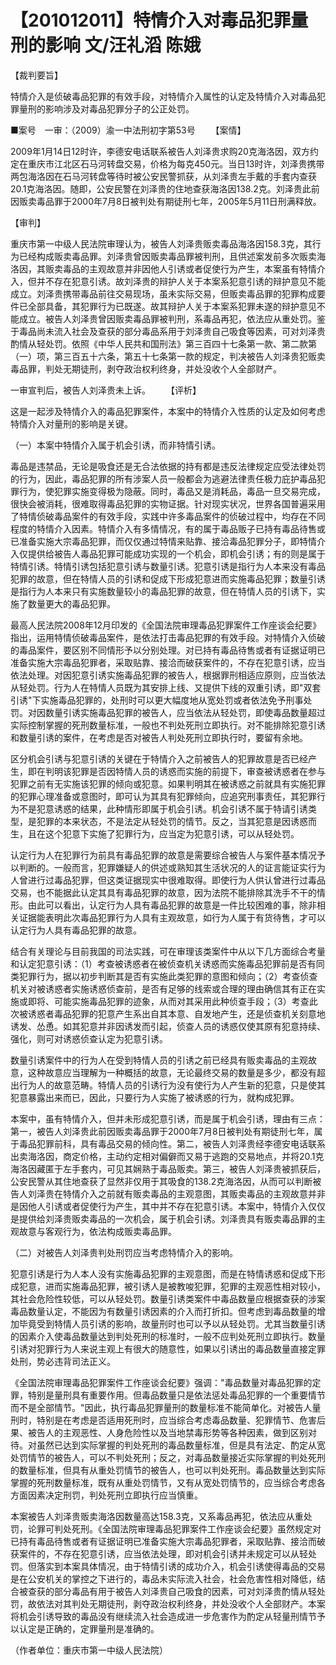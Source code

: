 # 【201012011】特情介入对毒品犯罪量刑的影响 文/汪礼滔 陈娥

【裁判要旨】

特情介入是侦破毒品犯罪的有效手段，对特情介入属性的认定及特情介入对毒品犯罪量刑的影响涉及对毒品犯罪分子的公正处罚。

■案号　一审：（2009）渝一中法刑初字第53号 　　【案情】

2009年1月14日12时许，李德安电话联系被告人刘泽贵求购20克海洛因，双方约定在重庆市江北区石马河转盘交易，价格为每克450元。当日13时许，刘泽贵携带两包海洛因在石马河转盘等待时被公安民警抓获，从刘泽贵左手戴的手套内查获20.1克海洛因。随即，公安民警在刘泽贵的住地查获海洛因138.2克。刘泽贵此前因贩卖毒品罪于2000年7月8日被判处有期徒刑七年，2005年5月11日刑满释放。

【审判】

重庆市第一中级人民法院审理认为，被告人刘泽贵贩卖毒品海洛因158.3克，其行为已经构成贩卖毒品罪。刘泽贵曾因贩卖毒品罪被判刑，且供述案发前多次贩卖海洛因，其贩卖毒品的主观故意并非因他人引诱或者促使行为产生，本案虽有特情介入，但并不存在犯意引诱。故刘泽贵的辩护人关于本案系犯意引诱的辩护意见不能成立。刘泽贵携带毒品前往交易现场，虽未实际交易，但贩卖毒品罪的犯罪构成要件已全部具备，其犯罪行为已既遂。故其辩护人关于本案系犯罪未遂的辩护意见不能成立。被告人刘泽贵曾因贩卖毒品罪被判刑，系毒品再犯，依法应从重处罚。鉴于毒品尚未流入社会及查获的部分毒品系用于刘泽贵自己吸食等因素，可对刘泽贵酌情从轻处罚。依照《中华人民共和国刑法》第三百四十七条第一款、第二款第（一）项，第三百五十六条，第五十七条第一款的规定，判决被告人刘泽贵犯贩卖毒品罪，判处无期徒刑，剥夺政治权利终身，并处没收个人全部财产。

一审宣判后，被告人刘泽贵未上诉。 　　【评析】

这是一起涉及特情介入的毒品犯罪案件，本案中的特情介入性质的认定及如何考虑特情介入对量刑的影响是关键。

（一）本案中特情介入属于机会引诱，而非特情引诱。

毒品是违禁品，无论是吸食还是无合法依据的持有都是违反法律规定应受法律处罚的行为，因此，毒品犯罪的所有涉案人员一般都会为逃避法律责任极力庇护毒品犯罪行为，使犯罪实施变得极为隐蔽。同时，毒品又是消耗品，毒品一旦交易完成，很快会被消耗，很难取得毒品犯罪的实物证据。针对现实状况，世界各国普遍采用了特情侦破毒品案件的有效手段，实践中许多毒品案件的侦破过程中，均存在不同程度的特情介入因素。特情介入有多情情况，有的属于毒品贩子已持有毒品待售或已准备实施大宗毒品犯罪，而仅仅通过特情来贴靠、接洽毒品犯罪分子，即特情介入仅提供给被告人毒品犯罪可能成功实现的一个机会，即机会引诱；有的则是属于特情引诱。特情引诱包括犯意引诱与数量引诱。犯意引诱是指行为人本来没有毒品犯罪的故意，但在特情人员的引诱和促成下形成犯意进而实施毒品犯罪；数量引诱是指行为人本来只有实施数量较小的毒品犯罪的故意，但在特情人员的引诱下，实施了数量更大的毒品犯罪。

最高人民法院2008年12月印发的《全国法院审理毒品犯罪案件工作座谈会纪要》指出，运用特情侦破毒品案件，是依法打击毒品犯罪的有效手段。对特情介入侦破的毒品案件，要区别不同情形予以分别处理。对已持有毒品待售或者有证据证明已准备实施大宗毒品犯罪者，采取贴靠、接洽而破获案件的，不存在犯意引诱，应当依法处理。对因犯意引诱实施毒品犯罪的被告人，根据罪刑相适应原则，应当依法从轻处罚。行为人在特情人员既为其安排上线、又提供下线的双重引诱，即"双套引诱"下实施毒品犯罪的，处刑时可以更大幅度地从宽处罚或者依法免予刑事处罚。对因数量引诱实施毒品犯罪的被告人，应当依法从轻处罚，即使毒品数量超过实际控制掌握的死刑数量标准，一般也不判处死刑立即执行。对不能排除犯意引诱和数量引诱的案件，在考虑是否对被告人判处死刑立即执行时，要留有余地。

区分机会引诱与犯意引诱的关键在于特情介入之前被告人的犯罪故意是否已经产生，即在判明该犯罪是否因特情人员的诱惑而实施的前提下，审查被诱惑者在参与犯罪之前有无实施该犯罪的倾向或犯意。如果判明其在被诱惑之前就具有实施犯罪的犯罪心理准备或意图时，即可认为其具有犯罪倾向，应追究刑事责任，其犯罪行为不是犯意诱惑的结果，此种情形即属于机会引诱。机会引诱不属于特请引诱类型，是犯罪的本来状态，不是法定从轻处罚的情节。反之，当其犯意是因诱惑而生，且在这个犯意下实施了犯罪行为，应当定为犯意引诱，可以从轻处罚。

认定行为人在犯罪行为前具有毒品犯罪的故意是需要综合被告人与案件基本情况予以判断的。一般而言，犯罪嫌疑人的供述或熟知其生活状况的人的证言能证实行为人曾进行过毒品犯罪，但这类证据现实中很难取得。即使行为人供认曾进行过毒品交易，也不能据此认定其具有毒品犯罪的故意，因为法院不能排除其洗手不干的情形。由此可以看出，认定行为人具有毒品犯罪的故意是一件比较困难的事，除非相关证据能表明此次毒品犯罪行为人具有主观故意，如行为人属于有货待售，才可以认定行为人具有毒品犯罪的故意。

结合有关理论与目前我国的司法实践，可在审理该类案件中从以下几方面综合考量和认定犯意引诱：（1）考查被诱惑者在被侦查机关诱惑而实施毒品犯罪前是否有同类犯罪行为，据以初步判断其是否有实施此类犯罪的意图和倾向；（2）考查侦查机关对被诱惑者实施诱惑侦查前，是否有足够的线索或合理的理由确信其有正在实施或即将、可能实施毒品犯罪的迹象，从而对其采用此种侦查手段；（3）考查此次被诱惑者毒品犯罪的犯意产生系出自其本意、自发地产生，还是侦查机关刻意地诱发、怂恿。如其犯意并非因诱发而引起，侦查人员的诱惑仅使其原有犯意持续、强化，则可对诱惑侦查认定为犯意引诱。

数量引诱案件中的行为人在受到特情人员的引诱之前已经具有贩卖毒品的主观故意，这种故意应当理解为一种概括的故意，无论最终交易的数量是多少，都没有超出行为人的故意范畴。特情人员的引诱行为没有使行为人产生新的犯意，只是使其犯意暴露出来而已，因此，只要行为人实施了被诱惑的行为，就构成犯罪。

本案中，虽有特情介入，但并未形成犯意引诱，而是属于机会引诱，理由有三点：第一，被告人刘泽贵此前因贩卖毒品罪于2000年7月8日被判处有期徒刑七年，属于毒品犯罪前科，具有毒品交易的倾向性。第二，被告人刘泽贵经李德安电话联系出卖海洛因，商定价格，主动约定相对偏僻而又易于逃跑的交易地点，并将20.1克海洛因藏匿于左手套内，可见其娴熟于毒品贩卖。第三，被告人刘泽贵被抓获后，公安民警从其住地查获了显然非仅用于其吸食的138.2克海洛因，从而可以判断被告人刘泽贵在特情介入之前就有贩卖毒品的主观意图，其贩卖毒品的主观故意并非是因他人引诱或者促使行为产生，其中并不存在犯意引诱。本案中，特情介入仅仅是提供给刘泽贵贩卖毒品的一次机会，属于机会引诱。刘泽贵具有贩卖毒品罪的主观故意与客观行为，依法构成贩卖毒品罪。

（二）对被告人刘泽贵判处刑罚应当考虑特情介入的影响。

犯意引诱是行为人本人没有实施毒品犯罪的主观意图，而是在特情诱惑和促成下形成犯意，进而实施毒品犯罪，被引诱人是被教唆犯罪，犯罪的主观恶性相对较小，其社会危险性较低，可以从轻处罚。数量引诱类案件中毒品数量应根据查获的涉案毒品数量认定，不能因为有数量引诱因素的介入而打折扣。但考虑到毒品数量的增加毕竟受到特情人员引诱的影响，故量刑时也可以予以从轻处罚。尤其当数量引诱的因素介入使毒品数量达到判处死刑的标准时，一般不应判处死刑立即执行。数量引诱对犯罪行为人来说主观上有很大的随意性，如果以引诱出的毒品数量直接定罪处刑，势必违背司法正义。

《全国法院审理毒品犯罪案件工作座谈会纪要》强调："毒品数量对毒品犯罪的定罪，特别是量刑具有重要作用。但毒品数量只是依法惩处毒品犯罪的一个重要情节而不是全部情节。"因此，执行毒品犯罪量刑的数量标准不能简单化。对被告人量刑时，特别是在考虑是否适用死刑时，应当综合考虑毒品数量、犯罪情节、危害后果、被告人的主观恶性、人身危险性以及当地禁毒形势等各种因素，做到区别对待。对虽然已达到实际掌握的判处死刑的毒品数量标准，但是具有法定、酌定从宽处罚情节的被告人，可以不判处死刑；反之，对毒品数量接近实际掌握的判处死刑的数量标准，但具有从重处罚情节的被告人，也可以判处死刑。毒品数量达到实际掌握的死刑数量标准，既有从重处罚情节，又有从宽处罚情节的，应当综合考虑各方面因素决定刑罚，判处死刑立即执行应当慎重。

本案被告人刘泽贵贩卖海洛因数量高达158.3克，又系毒品再犯，依法应从重处罚，论罪可判处死刑。《全国法院审理毒品犯罪案件工作座谈会纪要》虽然规定对已持有毒品待售或者有证据证明已准备实施大宗毒品犯罪者，采取贴靠、接洽而破获案件的，不存在犯意引诱，应当依法处理，即对机会引诱并未规定可以从轻处罚。但落实到本案具体情况，由于特情引诱的成功介入，机会引诱使得毒品的交易是在公安机关的掌控之下进行的，毒品未实际流入社会，社会危害性相对降低，结合被查获的部分毒品有用于被告人刘泽贵自己吸食的因素，可对刘泽贵酌情从轻处罚，故依法对其判处无期徒刑，剥夺政治权利终身，并处没收个人全部财产。本案将机会引诱导致的毒品没有继续流入社会造成进一步危害作为酌定从轻量刑情节予以认定是正确的，定罪量刑是准确的。

（作者单位：重庆市第一中级人民法院）